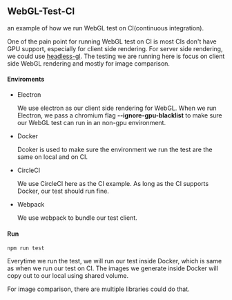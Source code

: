 ## WebGL-Test-CI
an example of how we run WebGL test on CI(continuous integration).

One of the pain point for running WebGL test on CI is most CIs don't have GPU support, especially for client side rendering. For server side rendering, we could use [headless-gl](https://github.com/stackgl/headless-gl). The testing we are running here is focus on client side WebGL rendering and mostly for image comparison.


#### Enviroments
* Electron

	We use electron as our client side rendering for WebGL. When we run Electron, we pass a chromium flag **--ignore-gpu-blacklist** to make sure our WebGL test can run in an non-gpu environment.

* Docker

	Dcoker is used to make sure the environment we run the test are the same on local and on CI.

* CircleCI

	We use CircleCI here as the CI example. As long as the CI supports Docker, our test should run fine.

* Webpack

	We use webpack to bundle our test client.


#### Run

``` npm run test ```

Everytime we run the test, we will run our test inside Docker, which is same as when we run our test on CI. The images we generate inside Docker will copy out to our local using shared volume.

For image comparison, there are multiple libraries could do that.
